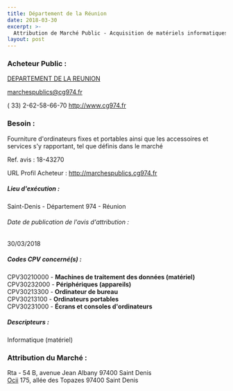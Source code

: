 ```yaml
---
title: Département de la Réunion
date: 2018-03-30
excerpt: >-
  Attribution de Marché Public - Acquisition de matériels informatiques et services associés pour les services du Département de la Réunion
layout: post
---
```


### Acheteur Public : 
<a href="/acheteur-33/siren-229740014"> DEPARTEMENT DE LA REUNION</a><br/>



marchespublics@cg974.fr

( 33) 2-62-58-66-70
http://www.cg974.fr
### Besoin :

Fourniture d'ordinateurs fixes et portables ainsi que les accessoires et services s'y rapportant, tel que définis dans le marché

Ref. avis : 18-43270

URL Profil Acheteur : http://marchespublics.cg974.fr

##### Lieu d'exécution :

Saint-Denis - Département 974 - Réunion

###### Date de publication de l'avis d'attribution : 
30/03/2018

##### Codes CPV concerné(s) :
CPV30210000 - **Machines de traitement des données (matériel)** <br/>
CPV30232000 - **Périphériques (appareils)** <br/>
CPV30213300 - **Ordinateur de bureau** <br/>
CPV30213100 - **Ordinateurs portables** <br/>
CPV30231000 - **Écrans et consoles d'ordinateurs** <br/>

##### Descripteurs :
Informatique (matériel) <br/>

### Attribution du Marché :
Rta - 54 B, avenue Jean Albany 97400 Saint Denis <br/>
<a href="/entreprise-257/siren-384520045"> Ocii</a>    175, allée des Topazes 97400 Saint Denis <br/>
